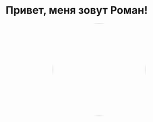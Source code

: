 # Привет, меня зовут Роман!

<div id="header" align="center">
  <span><img src="https://media4.giphy.com/media/2IudUHdI075HL02Pkk/giphy.gif?cid=ecf05e47qid7hcu111n2gfnehz9u7lomsens7bw08wrl8zc8&rid=giphy.gif&ct=g" style="border-radius: 50%;" width="250"/></span>
</div>
